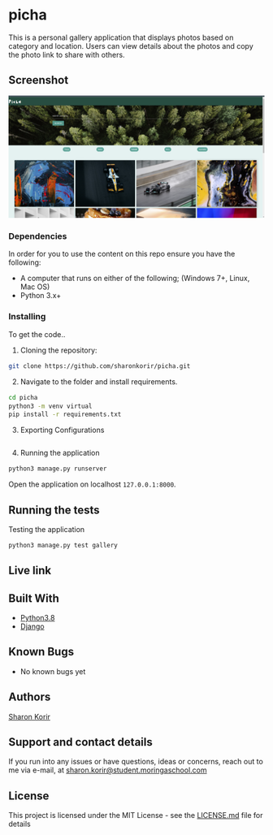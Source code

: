 # picha

This is a personal gallery application that displays photos based on category and location. Users can view details about the photos and copy the photo link to share with others.

## Screenshot

<img src="static/screenshot.png" >

### Dependencies

In order for you to use the content on this repo ensure you have the following:

- A computer that runs on either of the following; (Windows 7+, Linux, Mac OS)
- Python 3.x+

### Installing

To get the code..

1. Cloning the repository:

```bash
git clone https://github.com/sharonkorir/picha.git
```

2. Navigate to the folder and install requirements. 

```bash
cd picha
python3 -m venv virtual
pip install -r requirements.txt
```

3. Exporting Configurations

```bash
```

4. Running the application

```bash
python3 manage.py runserver
```

Open the application on localhost `127.0.0.1:8000`.


## Running the tests

Testing the application

```bash
python3 manage.py test gallery
```

## Live link


## Built With

* [Python3.8](https://www.python.org/)
* [Django](https://www.djangoproject.com/)

## Known Bugs

- No known bugs yet

## Authors

[Sharon Korir](https://github.com/sharonkorir)

## Support and contact details

If you run into any issues or have questions, ideas or concerns, reach out to me via e-mail, at sharon.korir@student.moringaschool.com

## License

This project is licensed under the MIT License - see the [LICENSE.md](LICENSE.md) file for details


